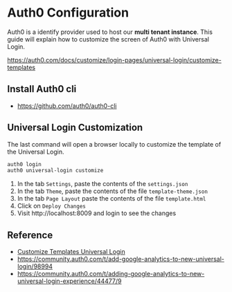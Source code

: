 # Auth0 Configuration

Auth0 is a identify provider used to host our **multi tenant instance**. This guide will explain how to customize the screen of Auth0 with Universal Login.

https://auth0.com/docs/customize/login-pages/universal-login/customize-templates

## Install Auth0 cli

- https://github.com/auth0/auth0-cli

## Universal Login Customization

The last command will open a browser locally to customize the template of the Universal Login.

```sh
auth0 login
auth0 universal-login customize
```

1. In the tab `Settings`, paste the contents of the `settings.json`
2. In the tab `Theme`, paste the contents of the file `template-theme.json`
3. In the tab `Page Layout` paste the contents of the file `template.html`
4. Click on `Deploy Changes`
5. Visit http://localhost:8009 and login to see the changes

## Reference

- [Customize Templates Universal Login](https://auth0.com/docs/customize/login-pages/universal-login/customize-templates)
- https://community.auth0.com/t/add-google-analytics-to-new-universal-login/98994
- https://community.auth0.com/t/adding-google-analytics-to-new-universal-login-experience/44477/9